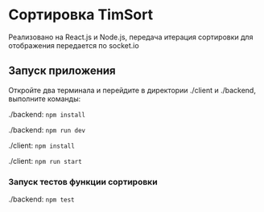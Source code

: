 # Сортировка TimSort

Реализовано на React.js и Node.js, передача итерация сортировки для отображения передается по socket.io

## Запуск приложения

Откройте два терминала и перейдите в директории ./client и ./backend, выполните команды:

./backend: `npm install`

./backend: `npm run dev`

./client: `npm install`

./client: `npm run start`

### Запуск тестов функции сортировки

./backend: `npm test`
